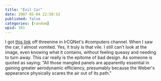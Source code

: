 ```yaml
---
title: "Evil Car"
date: 2007-05-04 22:58:53
published: false
categories: [random]
wpid: 161
---
```


I got [this link](https://www.autoblog.com/2007/05/04/top-gear-crowns-weber-supercar-ugliest-car-of-2007) off threenine in IrCQNet's #computers channel. When I saw the car, I almost vomited. Yes, it truly is that vile. I still can't look at the image, even knowing what it contains, without feeling queasy and needing to turn away. This car really is the epitome of bad design. As someone is quoted as saying: "All those mangled panels are apparently essential in gaining greater aerodynamic efficiency, presumably because the Weber's appearance physically scares the air out of its path."
